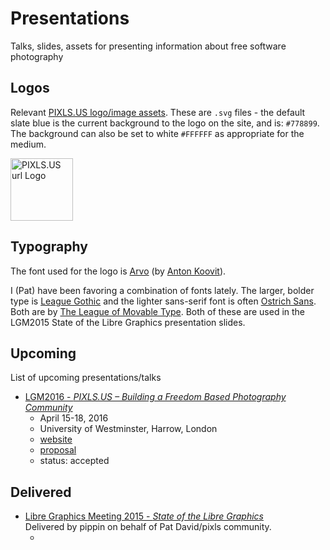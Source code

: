 # Presentations
Talks, slides, assets for presenting information about free software photography

## Logos
Relevant [PIXLS.US logo/image assets][Logos].
These are `.svg` files - the default slate blue is the current background to the logo on the site, and is: `#778899`.  The background can also be set to white `#FFFFFF` as appropriate for the medium.

[Logos]: ./Logos

<a href="https://github.com/pixlsus/Presentations/blob/master/Logos/pixls.us-logo-url.svg">
<img src="https://pixls.us/images/pixls.us-logo-250px.png" alt="PIXLS.US url Logo" width="100" height="100" >
</a>


## Typography
The font used for the logo is [Arvo][] (by [Anton Koovit][koovit]).

[Arvo]: https://www.google.com/fonts/specimen/Arvo 
[koovit]: https://profiles.google.com/110835161102775862873/about 

I (Pat) have been favoring a combination of fonts lately.  The larger, bolder type is [League Gothic][lg] and the lighter sans-serif font is often [Ostrich Sans][osans]. Both are by [The League of Movable Type][lmt]. Both of these are used in the LGM2015 State of the Libre Graphics presentation slides.

[lg]:https://www.theleagueofmoveabletype.com/league-gothic 
[osans]:https://www.theleagueofmoveabletype.com/ostrich-sans 
[lmt]:https://www.theleagueofmoveabletype.com/ 


## Upcoming
List of upcoming presentations/talks
* [LGM2016 - _PIXLS.US – Building a Freedom Based Photography Community_](/LGM2016_PIXLS.US/)
    * April 15-18, 2016
    * University of Westminster, Harrow, London
    * [website](http://www.libregraphicsmeeting.org/2016/)
    * [proposal](/LGM2016_PIXLS.US/proposal.md)
    * status: accepted


## Delivered
* [Libre Graphics Meeting 2015 - _State of the Libre Graphics_][lgm2015]  
    Delivered by pippin on behalf of Pat David/pixls community.
    * [website]: http://www.libregraphicsmeeting.org/2015/

[lgm2015]: /LGM2015_State_Of
